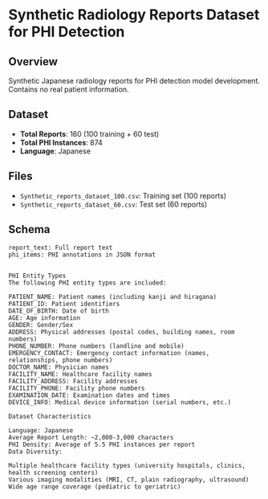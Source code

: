 # Synthetic Radiology Reports Dataset for PHI Detection

## Overview
Synthetic Japanese radiology reports for PHI detection model development. Contains no real patient information.

## Dataset
- **Total Reports**: 160 (100 training + 60 test)
- **Total PHI Instances**: 874
- **Language**: Japanese

## Files
- `Synthetic_reports_dataset_100.csv`: Training set (100 reports)
- `Synthetic_reports_dataset_60.csv`: Test set (60 reports)

## Schema
```csv
report_text: Full report text
phi_items: PHI annotations in JSON format


PHI Entity Types
The following PHI entity types are included:

PATIENT_NAME: Patient names (including kanji and hiragana)
PATIENT_ID: Patient identifiers
DATE_OF_BIRTH: Date of birth
AGE: Age information
GENDER: Gender/Sex
ADDRESS: Physical addresses (postal codes, building names, room numbers)
PHONE_NUMBER: Phone numbers (landline and mobile)
EMERGENCY_CONTACT: Emergency contact information (names, relationships, phone numbers)
DOCTOR_NAME: Physician names
FACILITY_NAME: Healthcare facility names
FACILITY_ADDRESS: Facility addresses
FACILITY_PHONE: Facility phone numbers
EXAMINATION_DATE: Examination dates and times
DEVICE_INFO: Medical device information (serial numbers, etc.)

Dataset Characteristics

Language: Japanese
Average Report Length: ~2,000-3,000 characters
PHI Density: Average of 5.5 PHI instances per report
Data Diversity:

Multiple healthcare facility types (university hospitals, clinics, health screening centers)
Various imaging modalities (MRI, CT, plain radiography, ultrasound)
Wide age range coverage (pediatric to geriatric)
